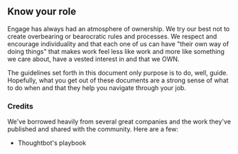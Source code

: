 ## Know your role

Engage has always had an atmosphere of ownership.  We try our best not to create overbearing or bearocratic rules and processes.  We respect and encourage individuality and that each one of us can have "their own way of doing things" that makes work feel less like work and more like something we care about, have a vested interest in and that we OWN.  

The guidelines set forth in this document only purpose is to do, well, guide.  Hopefully, what you get out of these documents are a strong sense of what to do when and that they help you navigate through your job.

### Credits

We've borrowed heavily from several great companies and the work they've published and shared with the community.  Here are a few:

- Thoughtbot's playbook
